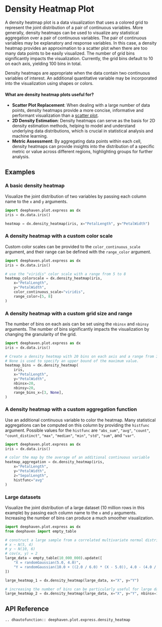 # Density Heatmap Plot

A density heatmap plot is a data visualization that uses a colored grid to represent the joint distribution of a pair of continuous variables. More generally, density heatmaps can be used to visualize any statistical aggregation over a pair of continuous variables. The pair of continuous variables may be explanatory and response variables. In this case, a density heatmap provides an approximation to a scatter plot when there are too many data points to be easily visualized. The number of grid bins significantly impacts the visualization. Currently, the grid bins default to 10 on each axis, yielding 100 bins in total.

Density heatmaps are appropriate when the data contain two continuous variables of interest. An additional quantitative variable may be incorporated into the visualization using shapes or colors.

#### What are density heatmap plots useful for? 

- **Scatter Plot Replacement**: When dealing with a large number of data points, density heatmaps provide a more concise, informative and performant visualization than a [scatter plot](scatter.md).
- **2D Density Estimation**: Density heatmaps can serve as the basis for 2D density estimation methods, helping to model and understand underlying data distributions, which is crucial in statistical analysis and machine learning.
- **Metric Assessment**: By aggregating data points within each cell, density heatmaps can provide insights into the distribution of a specific metric or value across different regions, highlighting groups for further analysis.

## Examples

### A basic density heatmap

Visualize the joint distribution of two variables by passing each column name to the `x` and `y` arguments.

```python order=heatmap,iris
import deephaven.plot.express as dx
iris = dx.data.iris()

heatmap = dx.density_heatmap(iris, x="PetalLength", y="PetalWidth")
```

### A density heatmap with a custom color scale

Custom color scales can be provided to the `color_continuous_scale` argument, and their range can be defined with the `range_color` argument.

```py order=heatmap_colorscale,iris
import deephaven.plot.express as dx
iris = dx.data.iris()

# use the "viridis" color scale with a range from 5 to 8
heatmap_colorscale = dx.density_heatmap(iris,
    x="PetalLength", 
    y="PetalWidth", 
    color_continuous_scale="viridis", 
    range_color=[5, 8]
)
```

### A density heatmap with a custom grid size and range

The number of bins on each axis can be set using the `nbinsx` and `nbinsy` arguments. The number of bins significantly impacts the visualization by changing the granularity of the grid.

```py order=heatmap_bins,iris
import deephaven.plot.express as dx
iris = dx.data.iris()

# Create a density heatmap with 20 bins on each axis and a range from 3 to the maximum value for the x-axis. 
# None is used to specify an upper bound of the maximum value.
heatmap_bins = dx.density_heatmap(
    iris, 
    x="PetalLength", 
    y="PetalWidth", 
    nbinsx=20,
    nbinsy=20,
    range_bins_x=[3, None],  
)
```

### A density heatmap with a custom aggregation function

Use an additional continuous variable to color the heatmap. Many statistical aggregations can be computed on this column by providing the `histfunc` argument. Possible values for the `histfunc` are `"abs_sum"`, `"avg"`, `"count"`, `"count_distinct"`, `"max"`, `"median"`, `"min"`, `"std"`, `"sum"`, and `"var"`.

```py order=heatmap_aggregation,iris
import deephaven.plot.express as dx
iris = dx.data.iris()

# color the map by the average of an additional continuous variable
heatmap_aggregation = dx.density_heatmap(iris, 
    x="PetalLength", 
    y="PetalWidth", 
    z="SepalLength", 
    histfunc="avg"
)
```

### Large datasets

Visualize the joint distribution of a large dataset (10 million rows in this example) by passing each column name to the `x` and `y` arguments. Increasing the number of bins can produce a much smoother visualization.

```python order=large_heatmap_2,large_heatmap_1,large_data
import deephaven.plot.express as dx
from deephaven import empty_table

# construct a large sample from a correlated multivariate normal distribution
# x ~ N(5, 4)
# y ~ N(10, 6)
# cov(x, y) = 2
large_data = empty_table(10_000_000).update([
    "X = randomGaussian(5.0, 4.0)",
    "Y = randomGaussian(10.0 + ((2.0 / 6.0) * (X - 5.0)), 4.0 - (4.0 / 6.0))"
])

large_heatmap_1 = dx.density_heatmap(large_data, x="X", y="Y")

# increasing the number of bins can be particularly useful for large datasets
large_heatmap_2 = dx.density_heatmap(large_data, x="X", y="Y", nbinsx=100, nbinsy=100)
```

## API Reference
```{eval-rst}
.. dhautofunction:: deephaven.plot.express.density_heatmap
```